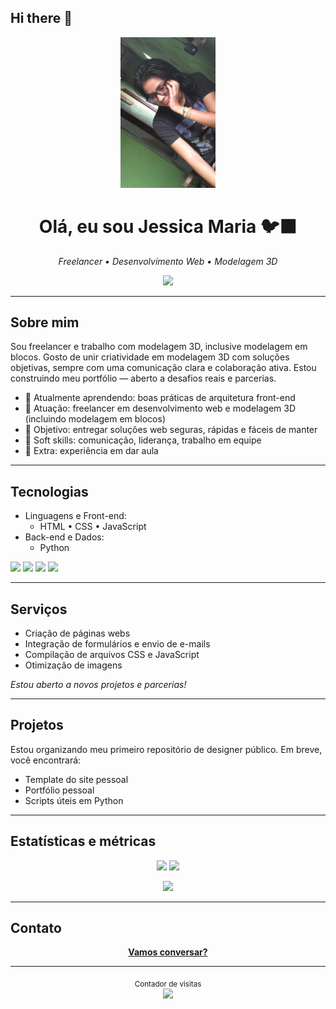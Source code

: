 ## Hi there 👋

<!-- Banner (opcional). Use sua imagem local ou remova este bloco -->
<p align="center">
  <img src="img-perfil.jpg" alt="Banner - Jessica Maria" width="30%" />
</p>

<h1 align="center">Olá, eu sou Jessica Maria 🐦‍⬛</h1>
<p align="center">
  <em>Freelancer • Desenvolvimento Web • Modelagem 3D</em>
</p>

<p align="center">
  <a href="mailto:jessicamarianunes59@gmail.com"><img src="https://img.shields.io/badge/Email-111111?style=for-the-badge&logo=gmail&logoColor=white" /></a>

---

## Sobre mim

Sou freelancer e trabalho com modelagem 3D, inclusive modelagem em blocos. 
Gosto de unir criatividade em modelagem 3D com soluções objetivas, sempre com uma comunicação clara e colaboração ativa. Estou construindo meu portfólio — aberto a desafios reais e parcerias.

- 🌱 Atualmente aprendendo: boas práticas de arquitetura front-end  
- 💼 Atuação: freelancer em desenvolvimento web e modelagem 3D (incluindo modelagem em blocos)  
- 🎯 Objetivo: entregar soluções web seguras, rápidas e fáceis de manter  
- 💬 Soft skills: comunicação, liderança, trabalho em equipe  
- 🐧 Extra: experiência em dar aula  

---

## Tecnologias

- Linguagens e Front-end:
  - HTML • CSS • JavaScript
- Back-end e Dados:
  - Python
<p>
  <img src="https://img.shields.io/badge/HTML5-E34F26?style=flat&logo=html5&logoColor=white" />
  <img src="https://img.shields.io/badge/CSS3-1572B6?style=flat&logo=css3&logoColor=white" />
  <img src="https://img.shields.io/badge/JavaScript-F7DF1E?style=flat&logo=javascript&logoColor=111" />
  <img src="https://img.shields.io/badge/Python-3776AB?style=flat&logo=python&logoColor=white" />
</p>

---

## Serviços

- Criação de páginas webs
- Integração de formulários e envio de e-mails
- Compilação de arquivos CSS e JavaScript
- Otimização de imagens


<p>
  <em>Estou aberto a novos projetos e parcerias!</em>
</p>

---

## Projetos

Estou organizando meu primeiro repositório de designer público. Em breve, você encontrará:

- Template do site pessoal
- Portfólio pessoal
- Scripts úteis em Python

---

## Estatísticas e métricas

<p align="center">
  <img height="170" src="https://github-readme-stats.vercel.app/api?username=MK-475&show_icons=true&theme=transparent&hide_border=true&rank_icon=github" />
  <img height="170" src="https://github-readme-stats.vercel.app/api/top-langs/?username=MK-475&layout=compact&theme=transparent&hide_border=true" />
</p>

<p align="center">
  <img src="https://streak-stats.demolab.com?user=MK-475&theme=transparent&hide_border=true" height="170" />
</p>

---

## Contato

<p align="center">
  <a href="mailto:jessicamarianunes59@gmail.com"><b>Vamos conversar?</b></a>
</p>

---

<p align="center">
  <sub>Contador de visitas</sub><br/>
  <img src="https://komarev.com/ghpvc/?username=MK-475&color=blueviolet&style=flat-square" />
</p>

<!--
Como usar:
1) Crie um repositório com o MESMO nome do seu usuário (AssassinoShinigami1987/AssassinoShinigami1987).
2) Salve este arquivo como README.md.
3) Confirme seu e-mail (acima usei josepaulo20030502@gmail.com) e ajuste se necessário.
4) Banner mantido usando assets/images/perfil.jpeg.
5) Atualize a seção "Projetos" assim que publicar algo novo.
-->

